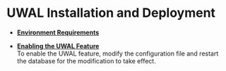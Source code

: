 # UWAL Installation and Deployment<a name="EN-US_TOPIC_0000001741361420"></a>

-   **[Environment Requirements](environment-requirements.md)**  

-   **[Enabling the UWAL Feature](enabling-the-uwal-feature.md)**  
To enable the UWAL feature, modify the configuration file and restart the database for the modification to take effect.

